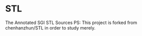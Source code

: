 # STL
The Annotated SGI STL Sources
PS: This project is forked from chenhanzhun/STL in order to study merely.
